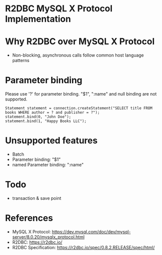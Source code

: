 R2DBC MySQL X Protocol Implementation
=====================================

# Why R2DBC over MySQL X Protocol

* Non-blocking, asynchronous calls follow common host language patterns

# Parameter binding

Please use '?' for parameter binding. "$1", ":name" and null binding are not supported.

```
Statement statement = connection.createStatement("SELECT title FROM books WHERE author = ? and publisher = ?");
statement.bind(0, "John Doe");
statement.bind(1, "Happy Books LLC");
```

# Unsupported features

* Batch
* Parameter binding: "$1"
* named Parameter binding:  ":name"

# Todo

* transaction & save point

# References

* MySQL X Protocol: https://dev.mysql.com/doc/dev/mysql-server/8.0.20/mysqlx_protocol.html
* R2DBC: https://r2dbc.io/
* R2DBC Specification: https://r2dbc.io/spec/0.8.2.RELEASE/spec/html/
